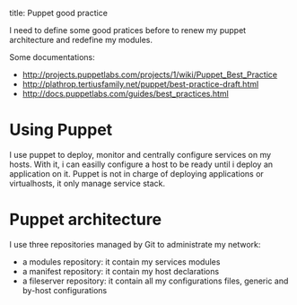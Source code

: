 title: Puppet good practice

I need to define some good pratices before to renew my puppet architecture and redefine my modules.

Some documentations:

* http://projects.puppetlabs.com/projects/1/wiki/Puppet_Best_Practice
* http://plathrop.tertiusfamily.net/puppet/best-practice-draft.html
* http://docs.puppetlabs.com/guides/best_practices.html

Using Puppet
============

I use puppet to deploy, monitor and centrally configure services on my hosts. With it, i can easilly configure a host to be ready until i deploy an application on it. Puppet is not in charge of deploying applications or virtualhosts, it only manage service stack.

Puppet architecture
===================

I use three repositories managed by Git to administrate my network:
* a modules repository: it contain my services modules
* a manifest repository: it contain my host declarations
* a fileserver repository: it contain all my configurations files, generic and by-host configurations
